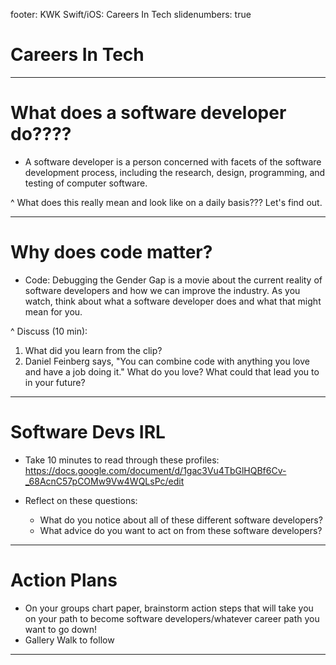 footer: KWK Swift/iOS: Careers In Tech
slidenumbers: true

# Careers In Tech

---

# What does a software developer do????

* A software developer is a person concerned with facets of the software development process, including the research, design, programming, and testing of computer software.

^ What does this really mean and look like on a daily basis??? Let's find out.

---

# Why does code matter?

* Code: Debugging the Gender Gap is a movie about the current reality of software developers and how we can improve the industry.  As you watch, think about what a software developer does and what that might mean for you.

^ Discuss (10 min):  
  1) What did you learn from the clip?
  2) Daniel Feinberg says, "You can combine code with anything you love and have a job doing it."  What do you love?  What could that lead you to in your future?

---

# Software Devs IRL

* Take 10 minutes to read through these profiles: https://docs.google.com/document/d/1gac3Vu4TbGlHQBf6Cv-_68AcnC57pCOMw9Vw4WQLsPc/edit

* Reflect on these questions:
    * What do you notice about all of these different software developers?
    * What advice do you want to act on from these software developers?

---

# Action Plans

* On your groups chart paper, brainstorm action steps that will take you on your path to become software developers/whatever career path you want to go down!
* Gallery Walk to follow

---
